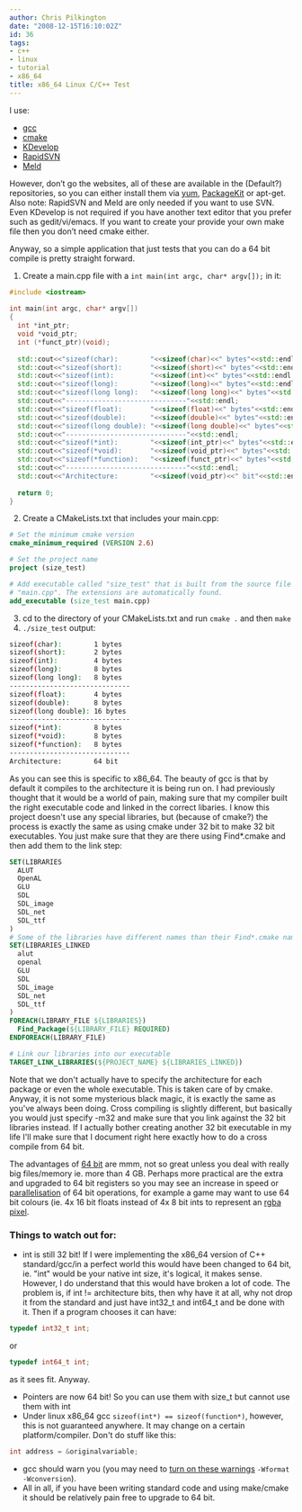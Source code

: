 ```yaml
---
author: Chris Pilkington
date: "2008-12-15T16:10:02Z"
id: 36
tags:
- c++
- linux
- tutorial
- x86_64
title: x86_64 Linux C/C++ Test
---
```


I use:
- [gcc](http://gcc.gnu.org/)  
- [cmake](http://www.cmake.org/)  
- [KDevelop](http://www.kdevelop.org/)  
- [RapidSVN](http://rapidsvn.tigris.org/)  
- [Meld](http://meld.sourceforge.net/)

However, don’t go the websites, all of these are available in the (Default?) repositories, so you can either install them via [yum](http://en.wikipedia.org/wiki/Yellow_dog_Updater,_Modified), [PackageKit](http://en.wikipedia.org/wiki/PackageKit) or apt-get. Also note: RapidSVN and Meld are only needed if you want to use SVN. Even KDevelop is not required if you have another text editor that you prefer such as gedit/vi/emacs. If you want to create your provide your own make file then you don’t need cmake either.

Anyway, so a simple application that just tests that you can do a 64 bit compile is pretty straight forward.  
1. Create a main.cpp file with a `int main(int argc, char* argv[]);` in it:
```cpp
#include <iostream>
 
int main(int argc, char* argv[])
{
  int *int_ptr;
  void *void_ptr;
  int (*funct_ptr)(void);
 
  std::cout<<"sizeof(char):        "<<sizeof(char)<<" bytes"<<std::endl;
  std::cout<<"sizeof(short):       "<<sizeof(short)<<" bytes"<<std::endl;
  std::cout<<"sizeof(int):         "<<sizeof(int)<<" bytes"<<std::endl;
  std::cout<<"sizeof(long):        "<<sizeof(long)<<" bytes"<<std::endl;
  std::cout<<"sizeof(long long):   "<<sizeof(long long)<<" bytes"<<std::endl;
  std::cout<<"------------------------------"<<std::endl;
  std::cout<<"sizeof(float):       "<<sizeof(float)<<" bytes"<<std::endl;
  std::cout<<"sizeof(double):      "<<sizeof(double)<<" bytes"<<std::endl;
  std::cout<<"sizeof(long double): "<<sizeof(long double)<<" bytes"<<std::endl;
  std::cout<<"------------------------------"<<std::endl;
  std::cout<<"sizeof(*int):        "<<sizeof(int_ptr)<<" bytes"<<std::endl;
  std::cout<<"sizeof(*void):       "<<sizeof(void_ptr)<<" bytes"<<std::endl;
  std::cout<<"sizeof(*function):   "<<sizeof(funct_ptr)<<" bytes"<<std::endl;
  std::cout<<"------------------------------"<<std::endl;
  std::cout<<"Architecture:        "<<sizeof(void_ptr)<<" bit"<<std::endl;
 
  return 0;
}
```
2. Create a CMakeLists.txt that includes your main.cpp:
```cmake
# Set the minimum cmake version
cmake_minimum_required (VERSION 2.6)

# Set the project name
project (size_test)

# Add executable called "size_test" that is built from the source file
# "main.cpp". The extensions are automatically found.
add_executable (size_test main.cpp)
```
3. cd to the directory of your CMakeLists.txt and run `cmake .` and then `make`
4. `./size_test` output:
```bash
sizeof(char):        1 bytes
sizeof(short):       2 bytes
sizeof(int):         4 bytes
sizeof(long):        8 bytes
sizeof(long long):   8 bytes
------------------------------
sizeof(float):       4 bytes
sizeof(double):      8 bytes
sizeof(long double): 16 bytes
------------------------------
sizeof(*int):        8 bytes
sizeof(*void):       8 bytes
sizeof(*function):   8 bytes
------------------------------
Architecture:        64 bit
```

As you can see this is specific to x86_64.  The beauty of gcc is that by default it compiles to the architecture it is being run on.  I had previously thought that it would be a world of pain, making sure that my compiler built the right executable code and linked in the correct libaries.  I know this project doesn't use any special libraries, but (because of cmake?) the process is exactly the same as using cmake under 32 bit to make 32 bit executables.  You just make sure that they are there using Find*.cmake and then add them to the link step:
```cmake
SET(LIBRARIES
  ALUT
  OpenAL
  GLU
  SDL
  SDL_image
  SDL_net
  SDL_ttf
)
# Some of the libraries have different names than their Find*.cmake name
SET(LIBRARIES_LINKED
  alut
  openal
  GLU
  SDL
  SDL_image
  SDL_net
  SDL_ttf
)
FOREACH(LIBRARY_FILE ${LIBRARIES})
  Find_Package(${LIBRARY_FILE} REQUIRED)
ENDFOREACH(LIBRARY_FILE)

# Link our libraries into our executable
TARGET_LINK_LIBRARIES(${PROJECT_NAME} ${LIBRARIES_LINKED})
```

Note that we don't actually have to specify the architecture for each package or even the whole executable.  This is taken care of by cmake.  Anyway, it is not some mysterious black magic, it is exactly the same as you've always been doing.  Cross compiling is slightly different, but basically you would just specify -m32 and make sure that you link against the 32 bit libraries instead.  If I actually bother creating another 32 bit executable in my life I'll make sure that I document right here exactly how to do a cross compile from 64 bit.  

The advantages of [64 bit](http://en.wikipedia.org/wiki/X86-64) are mmm, not so great unless you deal with really big files/memory ie. more than 4 GB.  Perhaps more practical are the extra and upgraded to 64 bit registers so you may see an increase in speed or [parallelisation](http://en.wikipedia.org/wiki/Automatic_parallelization) of 64 bit operations, for example a game may want to use 64 bit colours (ie. 4x 16 bit floats instead of 4x 8 bit ints to represent an [rgba pixel](http://en.wikipedia.org/wiki/RGBA_color_space).

### Things to watch out for:

- int is still 32 bit!  If I were implementing the x86_64 version of C++ standard/gcc/in a perfect world this would have been changed to 64 bit, ie. "int" would be your native int size, it's logical, it makes sense.  However, I do understand that this would have broken a lot of code.  The problem is, if int != architecture bits, then why have it at all, why not drop it from the standard and just have int32_t and int64_t and be done with it.  Then if a program chooses it can have:
```cpp
typedef int32_t int;
```
or
```cpp
typedef int64_t int;
```
as it sees fit.  Anyway.
- Pointers are now 64 bit!  So you can use them with size_t but cannot use them with int
- Under linux x86_64 gcc `sizeof(int*) == sizeof(function*)`, however, this is not guaranteed anywhere.  It may change on a certain platform/compiler.  Don't do stuff like this:
```cpp
int address = &originalvariable;
```
- gcc should warn you (you may need to [turn on these warnings](http://gcc.gnu.org/onlinedocs/gcc/Warning-Options.html) `-Wformat -Wconversion`).
- All in all, if you have been writing standard code and using make/cmake it should be relatively pain free to upgrade to 64 bit.

